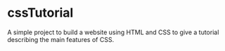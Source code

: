 # cssTutorial

A simple project to build a website using HTML and CSS to give a tutorial describing the main features of CSS.
